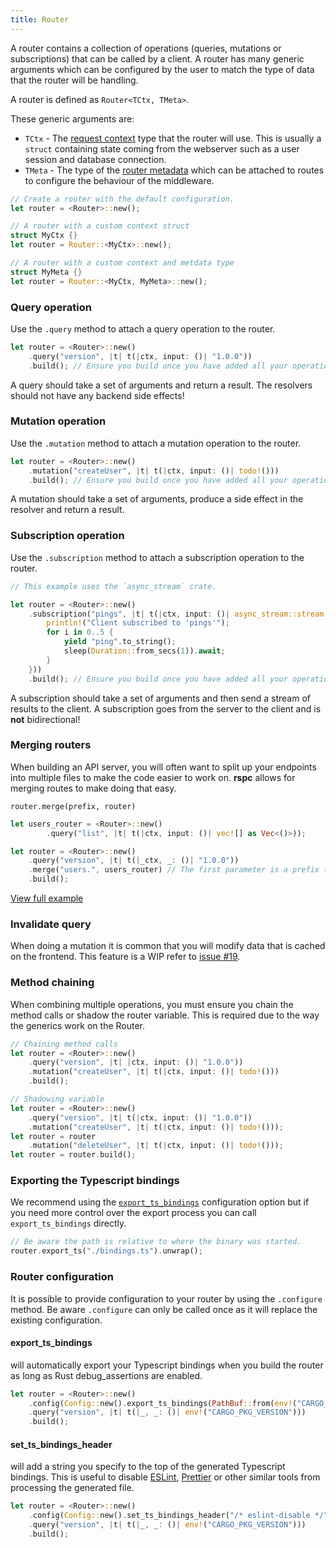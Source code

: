 ```yaml
---
title: Router
---
```


A router contains a collection of operations (queries, mutations or subscriptions) that can be called by a client. A router has many generic arguments which can be configured by the user to match the type of data that the router will be handling.

A router is defined as `Router<TCtx, TMeta>`.

These generic arguments are:

- `TCtx` - The [request context](/server/request-context) type that the router will use. This is usually a `struct` containing state coming from the webserver such as a user session and database connection.
- `TMeta` - The type of the [router metadata](/server/router-metadata) which can be attached to routes to configure the behaviour of the middleware.

```rust
// Create a router with the default configuration.
let router = <Router>::new();

// A router with a custom context struct
struct MyCtx {}
let router = Router::<MyCtx>::new();

// A router with a custom context and metdata type
struct MyMeta {}
let router = Router::<MyCtx, MyMeta>::new();
```

### Query operation

Use the `.query` method to attach a query operation to the router.

```rust
let router = <Router>::new()
    .query("version", |t| t(|ctx, input: ()| "1.0.0"))
    .build(); // Ensure you build once you have added all your operations.
```

A query should take a set of arguments and return a result. The resolvers should not have any backend side effects!

### Mutation operation

Use the `.mutation` method to attach a mutation operation to the router.

```rust
let router = <Router>::new()
    .mutation("createUser", |t| t(|ctx, input: ()| todo!()))
    .build(); // Ensure you build once you have added all your operations.
```

A mutation should take a set of arguments, produce a side effect in the resolver and return a result.

### Subscription operation

Use the `.subscription` method to attach a subscription operation to the router.

```rust
// This example uses the `async_stream` crate.

let router = <Router>::new()
    .subscription("pings", |t| t(|ctx, input: ()| async_stream::stream! {
        println!("Client subscribed to 'pings'");
        for i in 0..5 {
            yield "ping".to_string();
            sleep(Duration::from_secs(1)).await;
        }
    }))
    .build(); // Ensure you build once you have added all your operations.
```

A subscription should take a set of arguments and then send a stream of results to the client. A subscription goes from the server to the client and is **not** bidirectional!

### Merging routers

When building an API server, you will often want to split up your endpoints into multiple files to make the code easier to work on. **rspc** allows for merging routes to make doing that easy.

`router.merge(prefix, router)`

```rust
let users_router = <Router>::new()
        .query("list", |t| t(|ctx, input: ()| vec![] as Vec<()>));

let router = <Router>::new()
    .query("version", |t| t(|_ctx, _: ()| "1.0.0"))
    .merge("users.", users_router) // The first parameter is a prefix to add to all routes in the merged router.
    .build();
```

[View full example](https://github.com/oscartbeaumont/rspc/blob/main/examples/merge_routers.rs)

### Invalidate query

When doing a mutation it is common that you will modify data that is cached on the frontend. This feature is a WIP refer to [issue #19](https://github.com/oscartbeaumont/rspc/issues/19).

### Method chaining

When combining multiple operations, you must ensure you chain the method calls or shadow the router variable. This is required due to the way the generics work on the Router.

```rust
// Chaining method calls
let router = <Router>::new()
    .query("version", |t| |ctx, input: ()| "1.0.0"))
    .mutation("createUser", |t| t(|ctx, input: ()| todo!()))
    .build();

// Shadowing variable
let router = <Router>::new()
    .query("version", |t| t(|ctx, input: ()| "1.0.0"))
    .mutation("createUser", |t| t(|ctx, input: ()| todo!()));
let router = router
    .mutation("deleteUser", |t| t(|ctx, input: ()| todo!()));
let router = router.build();
```

### Exporting the Typescript bindings

We recommend using the [`export_ts_bindings`](#export_ts_bindings) configuration option but if you need more control over the export process you can call `export_ts_bindings` directly.

```rust
// Be aware the path is relative to where the binary was started.
router.export_ts("./bindings.ts").unwrap();
```

### Router configuration

It is possible to provide configuration to your router by using the `.configure` method. Be aware `.configure` can only be called once as it will replace the existing configuration.

#### export_ts_bindings

will automatically export your Typescript bindings when you build the router as long as Rust debug_assertions are enabled.


```rust
let router = <Router>::new()
    .config(Config::new().export_ts_bindings(PathBuf::from(env!("CARGO_MANIFEST_DIR")).join("./bindings.ts")))
    .query("version", |t| t(|_, _: ()| env!("CARGO_PKG_VERSION")))
    .build();
```

#### set_ts_bindings_header

will add a string you specify to the top of the generated Typescript bindings. This is useful to disable [ESLint](https://eslint.org), [Prettier](https://prettier.io) or other similar tools from processing the generated file.

```rust
let router = <Router>::new()
    .config(Config::new().set_ts_bindings_header("/* eslint-disable */")))
    .query("version", |t| t(|_, _: ()| env!("CARGO_PKG_VERSION")))
    .build();
```